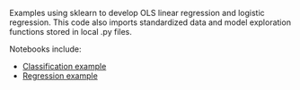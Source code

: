 Examples using sklearn to develop OLS linear regression and logistic regression. This code also imports standardized data and model exploration functions stored in local .py files.

Notebooks include:
- [Classification example](https://github.com/ow-gryphon/gryphon-nct-regression-classification/blob/main/template/notebooks/%5Btemplate%5D%20basic_classification_example.ipynb)
- [Regression example](https://github.com/ow-gryphon/gryphon-nct-regression-classification/blob/main/template/notebooks/%5Btemplate%5D%20basic_regression_example.ipynb)
